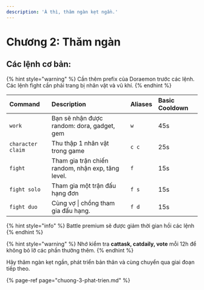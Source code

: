 ```yaml
---
description: 'À thì, thăm ngàn kẹt ngần.'
---
```


# Chương 2: Thăm ngàn

## Các lệnh cơ bản:

{% hint style="warning" %}
Cần thêm prefix của Doraemon trước các lệnh.  
Các lệnh fight cần phải trang bị nhân vật và vũ khí.
{% endhint %}

| Command | Description | Aliases | Basic Cooldown |
| :--- | :--- | :--- | :--- |
| `work` | Bạn sẽ nhận được random: dora, gadget, gem | `w` | 45s |
| `character claim` | Thu thập 1 nhân vật trong game | `c c` | 25s |
| `fight` | Tham gia trận chiến random, nhận exp, tăng level. | `f` | 15s |
| `fight solo` | Tham gia một trận đấu hạng đơn | `f s` | 15s |
| `fight duo` | Cùng vợ \| chồng tham gia đấu hạng. | `f d` | 15s |

{% hint style="info" %}
Battle premium sẽ được giảm thời gian hồi các lệnh
{% endhint %}

{% hint style="warning" %}
Nhớ kiểm tra **cattask, catdaily, vote** mỗi 12h để không bỏ lỡ các phần thưởng thêm.
{% endhint %}

Hãy thăm ngàn kẹt ngần, phát triển bản thân và cùng chuyển qua giai đoạn tiếp theo.

{% page-ref page="chuong-3-phat-trien.md" %}

